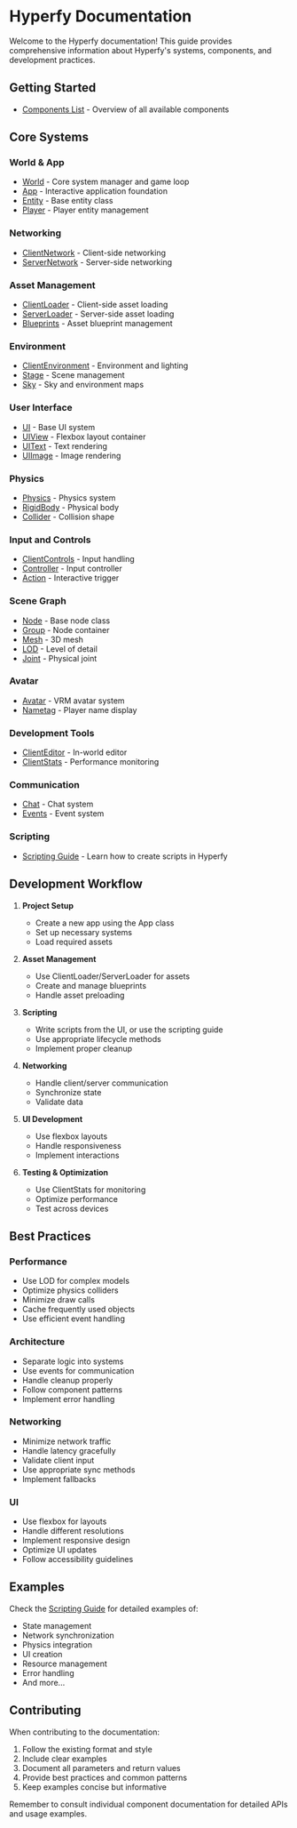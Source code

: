 # Hyperfy Documentation

Welcome to the Hyperfy documentation! This guide provides comprehensive information about Hyperfy's systems, components, and development practices.

## Getting Started

- [Components List](ComponentsList.md) - Overview of all available components

## Core Systems

### World & App
- [World](ref/World.md) - Core system manager and game loop
- [App](ref/App.md) - Interactive application foundation
- [Entity](ref/Entity.md) - Base entity class
- [Player](ref/Player.md) - Player entity management

### Networking
- [ClientNetwork](ref/ClientNetwork.md) - Client-side networking
- [ServerNetwork](ref/ServerNetwork.md) - Server-side networking

### Asset Management
- [ClientLoader](ref/ClientLoader.md) - Client-side asset loading
- [ServerLoader](ref/ServerLoader.md) - Server-side asset loading
- [Blueprints](ref/Blueprints.md) - Asset blueprint management

### Environment
- [ClientEnvironment](ref/ClientEnvironment.md) - Environment and lighting
- [Stage](ref/Stage.md) - Scene management
- [Sky](ref/Sky.md) - Sky and environment maps

### User Interface
- [UI](ref/UI.md) - Base UI system
- [UIView](ref/UIView.md) - Flexbox layout container
- [UIText](ref/UIText.md) - Text rendering
- [UIImage](ref/UIImage.md) - Image rendering

### Physics
- [Physics](ref/Physics.md) - Physics system
- [RigidBody](ref/RigidBody.md) - Physical body
- [Collider](ref/Collider.md) - Collision shape

### Input and Controls
- [ClientControls](ref/ClientControls.md) - Input handling
- [Controller](ref/Controller.md) - Input controller
- [Action](ref/Action.md) - Interactive trigger

### Scene Graph
- [Node](ref/Node.md) - Base node class
- [Group](ref/Group.md) - Node container
- [Mesh](ref/Mesh.md) - 3D mesh
- [LOD](ref/LOD.md) - Level of detail
- [Joint](ref/Joint.md) - Physical joint

### Avatar
- [Avatar](ref/Avatar.md) - VRM avatar system
- [Nametag](ref/Nametag.md) - Player name display

### Development Tools
- [ClientEditor](ref/ClientEditor.md) - In-world editor
- [ClientStats](ref/ClientStats.md) - Performance monitoring

### Communication
- [Chat](ref/Chat.md) - Chat system
- [Events](ref/Events.md) - Event system

### Scripting
- [Scripting Guide](HyperfyScriptingGuide.md) - Learn how to create scripts in Hyperfy

## Development Workflow

1. **Project Setup**
   - Create a new app using the App class
   - Set up necessary systems
   - Load required assets

2. **Asset Management**
   - Use ClientLoader/ServerLoader for assets
   - Create and manage blueprints
   - Handle asset preloading

3. **Scripting**
   - Write scripts from the UI, or use the scripting guide
   - Use appropriate lifecycle methods
   - Implement proper cleanup

5. **Networking**
   - Handle client/server communication
   - Synchronize state
   - Validate data

6. **UI Development**
   - Use flexbox layouts
   - Handle responsiveness
   - Implement interactions

7. **Testing & Optimization**
   - Use ClientStats for monitoring
   - Optimize performance
   - Test across devices

## Best Practices

### Performance
- Use LOD for complex models
- Optimize physics colliders
- Minimize draw calls
- Cache frequently used objects
- Use efficient event handling

### Architecture
- Separate logic into systems
- Use events for communication
- Handle cleanup properly
- Follow component patterns
- Implement error handling

### Networking
- Minimize network traffic
- Handle latency gracefully
- Validate client input
- Use appropriate sync methods
- Implement fallbacks

### UI
- Use flexbox for layouts
- Handle different resolutions
- Implement responsive design
- Optimize UI updates
- Follow accessibility guidelines

## Examples

Check the [Scripting Guide](HyperfyScriptingGuide.md) for detailed examples of:
- State management
- Network synchronization
- Physics integration
- UI creation
- Resource management
- Error handling
- And more...

## Contributing

When contributing to the documentation:
1. Follow the existing format and style
2. Include clear examples
3. Document all parameters and return values
4. Provide best practices and common patterns
5. Keep examples concise but informative


Remember to consult individual component documentation for detailed APIs and usage examples.
